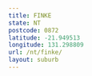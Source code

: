 ```yaml
---
title: FINKE
state: NT
postcode: 0872
latitude: -21.949513
longitude: 131.298809
url: /nt/finke/
layout: suburb
---
```

